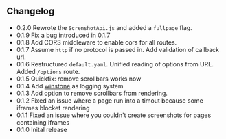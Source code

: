 Changelog
-------
  * 0.2.0 Rewrote the `ScrenshotApi.js` and added a `fullpage` flag.
  * 0.1.9 Fix a bug introduced in 0.1.7
  * 0.1.8 Add CORS middleware to enable cors for all routes.
  * 0.1.7 Assume `http` if no protocol is passed in. Add validation of callback url.
  * 0.1.6 Restructured `default.yaml`. Unified reading of options from URL. Added `/options` route.
  * 0.1.5 Quickfix: remove scrollbars works now
  * 0.1.4 Add [winstone](https://github.com/flatiron/winston) as logging system
  * 0.1.3 Add option to remove scrollbars from rendering.
  * 0.1.2 Fixed an issue where a page run into a timout because some iframes blocket rendering
  * 0.1.1 Fixed an issue where you couldn't create screenshots for pages containing iframes
  * 0.1.0 Inital release
